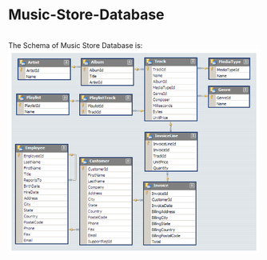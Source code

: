 # Music-Store-Database
<br>
The Schema of Music Store Database is:
<br>
<img src="MusicDatabaseSchema.png" width=600 />
